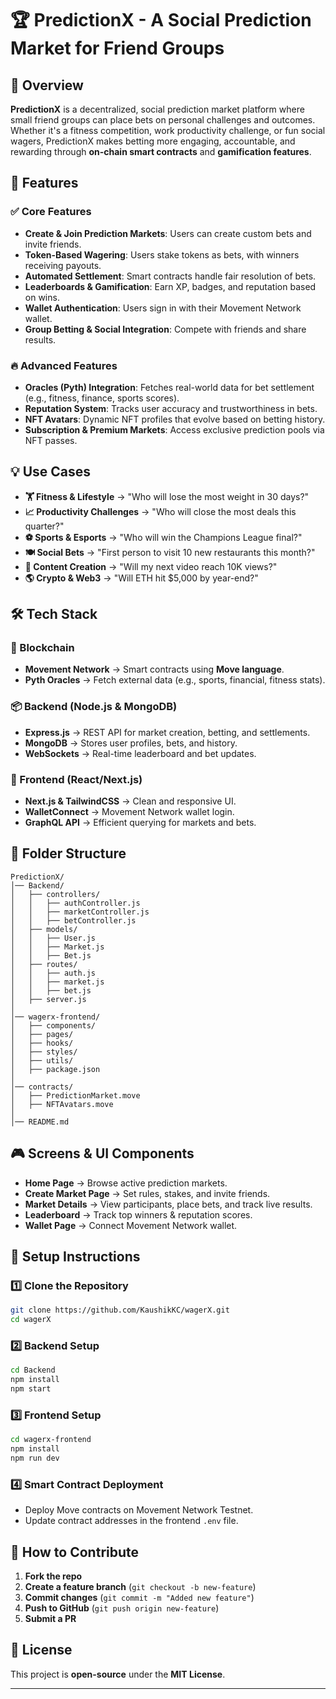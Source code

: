 # 🏆 PredictionX - A Social Prediction Market for Friend Groups

## 📌 Overview

**PredictionX** is a decentralized, social prediction market platform where small friend groups can place bets on personal challenges and outcomes. Whether it's a fitness competition, work productivity challenge, or fun social wagers, PredictionX makes betting more engaging, accountable, and rewarding through **on-chain smart contracts** and **gamification features**.

## 🚀 Features

### ✅ **Core Features**

- **Create & Join Prediction Markets**: Users can create custom bets and invite friends.
- **Token-Based Wagering**: Users stake tokens as bets, with winners receiving payouts.
- **Automated Settlement**: Smart contracts handle fair resolution of bets.
- **Leaderboards & Gamification**: Earn XP, badges, and reputation based on wins.
- **Wallet Authentication**: Users sign in with their Movement Network wallet.
- **Group Betting & Social Integration**: Compete with friends and share results.

### 🔥 **Advanced Features**

- **Oracles (Pyth) Integration**: Fetches real-world data for bet settlement (e.g., fitness, finance, sports scores).
- **Reputation System**: Tracks user accuracy and trustworthiness in bets.
- **NFT Avatars**: Dynamic NFT profiles that evolve based on betting history.
- **Subscription & Premium Markets**: Access exclusive prediction pools via NFT passes.

## 💡 Use Cases

- **🏋️ Fitness & Lifestyle** → "Who will lose the most weight in 30 days?"
- **📈 Productivity Challenges** → "Who will close the most deals this quarter?"
- **⚽ Sports & Esports** → "Who will win the Champions League final?"
- **🍽️ Social Bets** → "First person to visit 10 new restaurants this month?"
- **🎤 Content Creation** → "Will my next video reach 10K views?"
- **🌎 Crypto & Web3** → "Will ETH hit \$5,000 by year-end?"

## 🛠 Tech Stack

### **🔗 Blockchain**

- **Movement Network** → Smart contracts using **Move language**.
- **Pyth Oracles** → Fetch external data (e.g., sports, financial, fitness stats).

### **📦 Backend (Node.js & MongoDB)**

- **Express.js** → REST API for market creation, betting, and settlements.
- **MongoDB** → Stores user profiles, bets, and history.
- **WebSockets** → Real-time leaderboard and bet updates.

### **🎨 Frontend (React/Next.js)**

- **Next.js & TailwindCSS** → Clean and responsive UI.
- **WalletConnect** → Movement Network wallet login.
- **GraphQL API** → Efficient querying for markets and bets.

## 📂 Folder Structure

```
PredictionX/
│── Backend/
│   ├── controllers/
│   │   ├── authController.js
│   │   ├── marketController.js
│   │   ├── betController.js
│   ├── models/
│   │   ├── User.js
│   │   ├── Market.js
│   │   ├── Bet.js
│   ├── routes/
│   │   ├── auth.js
│   │   ├── market.js
│   │   ├── bet.js
│   ├── server.js
│
│── wagerx-frontend/
│   ├── components/
│   ├── pages/
│   ├── hooks/
│   ├── styles/
│   ├── utils/
│   ├── package.json
│
│── contracts/
│   ├── PredictionMarket.move
│   ├── NFTAvatars.move
│
│── README.md
```

## 🎮 Screens & UI Components

- **Home Page** → Browse active prediction markets.
- **Create Market Page** → Set rules, stakes, and invite friends.
- **Market Details** → View participants, place bets, and track live results.
- **Leaderboard** → Track top winners & reputation scores.
- **Wallet Page** → Connect Movement Network wallet.

## 🔧 Setup Instructions

### **1️⃣ Clone the Repository**

```sh
git clone https://github.com/KaushikKC/wagerX.git
cd wagerX
```

### **2️⃣ Backend Setup**

```sh
cd Backend
npm install
npm start
```

### **3️⃣ Frontend Setup**

```sh
cd wagerx-frontend
npm install
npm run dev
```

### **4️⃣ Smart Contract Deployment**

- Deploy Move contracts on Movement Network Testnet.
- Update contract addresses in the frontend `.env` file.

## 🎯 How to Contribute

1. **Fork the repo**
2. **Create a feature branch** (`git checkout -b new-feature`)
3. **Commit changes** (`git commit -m "Added new feature"`)
4. **Push to GitHub** (`git push origin new-feature`)
5. **Submit a PR**

## 📜 License

This project is **open-source** under the **MIT License**.

---


